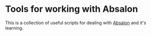 # Tools for working with Absalon

This is a collection of useful scripts for dealing with
[Absalon](http://absalon.itslearning.com) and it's learning.
